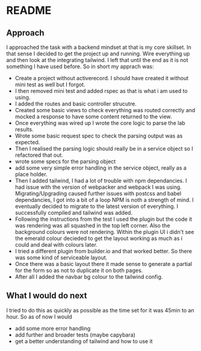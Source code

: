 # README

## Approach
I approached the task with a backend mindset at that is my core skillset. In that sense I decided to get the project up and running. Wire everything up and then look at the integrating tailwind. I left that until the end as it is not something I have used before. So in short my apprach was:
 - Create a project without activerecord. I should have created it without mini test as well but I forgot.
 - I then removed mini test and added rspec as that is what i am used to using.
 - I added the routes and basic controller strucutre.
 - Created some basic views to check everything was routed correctly and mocked a response to have some content returned to the view.
 - Once everything was wired up I wrote the core logic to parse the lab results.
 - Wrote some basic request spec to check the parsing output was as expected.
 - Then I realised the parsing logic should really be in a service object so I refactored that out.
 - wrote some specs for the parsing object
 - add some very simple error handling in the service object, really as a place holder.
 - Then I added tailwind, I had a lot of trouble with npm dependancies. I had issue with the version of webpacker and webpack I was using. Migrating/Upgrading caused further issues with postcss and babel dependancies, I got into a bit of a loop NPM is noth a strength of mind. I eventually decided to migrate to the latest version of everything. I successfully compiled and tailwind was added.
 - Following the instructions from the test I used the plugin but the code it was rendering was all squashed in the top left corner. Also the background colours were not rendering. Within the plugin UI i didn't see the emerald colour decieded to get the layout working as much as i could and deal with colours later.
 - I tried a different plugin from builder.io and that worked better. So there was some kind of serviceable layout.
 - Once there was a basic layout there it made sense to generate a partial for the form so as not to duplicate it on both pages.
 - After all I added the navbar bg colour to the tailwind config.

## What I would do next
I tried to do this as quickly as possible as the time set for it was 45min to an hour. So as of now I would
 - add some more error handling
 - add further and broader tests (maybe capybara)
 - get a better understanding of tailwind and how to use it